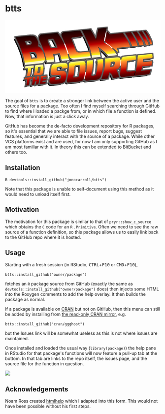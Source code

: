 # btts

![](man/figures/BTTS.png)

The goal of `btts` is to create a stronger link between the active user and the 
source files for a package. Too often I find myself searching through GitHub to 
find where I loaded a packge from, or in which file a function is defined. Now, 
that information is just a click away.

GitHub has become the de-facto development repository for R packages, so it's 
essential that we are able to file issues, report bugs, suggest features, and 
generally interact with the source of a package. While other VCS platforms exist
and are used, for now I am only supporting GitHub as I am most familiar with it.
In theory this can be extended to BitBucket and others too.

## Installation

```R devtools::install_github("jonocarroll/btts") ```

Note that this package is unable to self-document using this method as it would 
need to unload itself first.

## Motivation

The motivation for this package is similar to that of `pryr::show_c_source` 
which obtains the `C` code for an `R` `.Primitive`. Often we need to see the raw
source of a function definition, so this package allows us to easily link back 
to the GitHub repo where it is hosted.

## Usage

Starting with a fresh session (in RStudio, <kbd>CTRL</kbd>+<kbd>F10</kbd> or 
<kbd>CMD</kbd>+<kbd>F10</kbd>),

`btts::install_github("owner/package")`

fetches an `R` package source from GitHub (exactly the same as 
`devtools::install_github("owner/package")` does) then injects some HTML into 
the Roxygen comments to add the help overlay. It then builds the package as 
normal.

If a package is available on 
[CRAN](https://cran.r-project.org/web/packages/available_packages_by_name.html) 
but not on GitHub, then this menu can still be added by installing from [the 
read-only CRAN mirror](https://github.com/cran/), e.g.

`btts::install_github("cran/ggghost")`

but the Issues link will be somewhat useless as this is not where issues are 
maintained.

Once installed and loaded the usual way (`library(package)`) the help pane in 
RStudio for that package's functions will now feature a pull-up tab at the 
bottom. In that tab are links to the repo itself, the issues page, and the 
source file for the function in question.

![](man/figures/reprex.gif)

## Acknowledgements

Noam Ross created [htmlhelp](https://github.com/noamross/htmlhelp) which I 
adapted into this form. This would not have been possible without his first 
steps.

```R

```